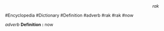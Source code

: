 
<div align="right"><i>rak</i></div>

#Encyclopedia #Dictionary #Definition #adverb #rak #rak #now

*adverb*
**Definition :** now